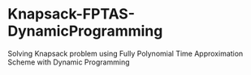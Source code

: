 # Knapsack-FPTAS-DynamicProgramming
Solving Knapsack problem using Fully Polynomial Time Approximation Scheme with Dynamic Programming
